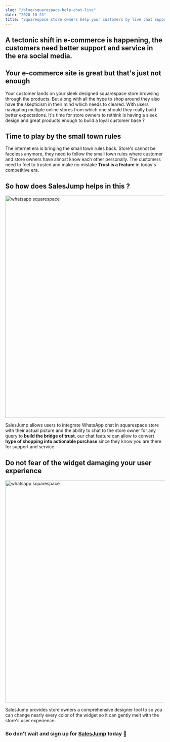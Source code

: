 ```yaml
---
slug: "/blog/squarespace-help-chat-live"
date: "2020-10-23"
title: "Squarespace store owners help your customers by live chat support"
---
```


## A tectonic shift in e-commerce is happening, the customers need better support and service in the era social media.

## Your e-commerce site is great but that's just not enough
Your customer lands on your sleek designed squarespace store browsing through the products. But along with all the hype to shop around they also have the skepticism in their mind which needs to cleared. With users navigating multiple online stores from which one should they really build better expectations. It's time for store owners to rethink is having a sleek design and great products enough to build a loyal customer base ?

## Time to play by the small town rules
The internet era is bringing the small town rules back. Store's cannot be faceless anymore, they need to follow the small town rules where customer and store owners have almost know each other personally. The customers need to feel to trusted and make no mistake **Trust is a feature** in today's competitive era.

## So how does SalesJump helps in this ?
<img src="https://firebasestorage.googleapis.com/v0/b/squarespace-chat.appspot.com/o/images%2Fsquarespace-whatsapp.png?alt=media&token=12475eb1-d5cd-400f-b996-12ecff1850ef" alt="whatsapp squarespace" width="700"/>

SalesJump allows users to integrate WhatsApp chat in squarespace store with their actual picture and the ability to chat to the store owner for any query to **build the bridge of trust**, our chat feature can allow to convert **hype of shopping into actionable purchase** since they know you are there for support and service.

## Do not fear of the widget damaging your user experience 
<img src="https://firebasestorage.googleapis.com/v0/b/squarespace-chat.appspot.com/o/images%2Fsquarespace-whatsapp-design-widget.png?alt=media&token=d5dc7cf9-b667-4e00-9573-79f03b80f567" alt="whatsapp squarespace" width="700"/>

SalesJump provides store owners a comprehensive designer tool to so you can change nearly every color of the widget so it can gently melt with the store's user experience.

### So don't wait and sign up for [SalesJump](https://app.salesjump.xyz/register) today 🙂






